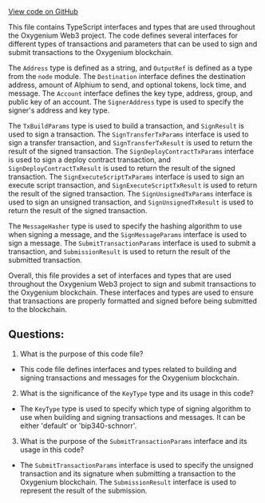 [View code on GitHub](https://github.com/oxygenium/oxygenium-web3/packages/web3/src/signer/types.ts)

This file contains TypeScript interfaces and types that are used throughout the Oxygenium Web3 project. The code defines several interfaces for different types of transactions and parameters that can be used to sign and submit transactions to the Oxygenium blockchain.

The `Address` type is defined as a string, and `OutputRef` is defined as a type from the `node` module. The `Destination` interface defines the destination address, amount of Alphium to send, and optional tokens, lock time, and message. The `Account` interface defines the key type, address, group, and public key of an account. The `SignerAddress` type is used to specify the signer's address and key type.

The `TxBuildParams` type is used to build a transaction, and `SignResult` is used to sign a transaction. The `SignTransferTxParams` interface is used to sign a transfer transaction, and `SignTransferTxResult` is used to return the result of the signed transaction. The `SignDeployContractTxParams` interface is used to sign a deploy contract transaction, and `SignDeployContractTxResult` is used to return the result of the signed transaction. The `SignExecuteScriptTxParams` interface is used to sign an execute script transaction, and `SignExecuteScriptTxResult` is used to return the result of the signed transaction. The `SignUnsignedTxParams` interface is used to sign an unsigned transaction, and `SignUnsignedTxResult` is used to return the result of the signed transaction.

The `MessageHasher` type is used to specify the hashing algorithm to use when signing a message, and the `SignMessageParams` interface is used to sign a message. The `SubmitTransactionParams` interface is used to submit a transaction, and `SubmissionResult` is used to return the result of the submitted transaction.

Overall, this file provides a set of interfaces and types that are used throughout the Oxygenium Web3 project to sign and submit transactions to the Oxygenium blockchain. These interfaces and types are used to ensure that transactions are properly formatted and signed before being submitted to the blockchain.
## Questions: 
 1. What is the purpose of this code file?
- This code file defines interfaces and types related to building and signing transactions and messages for the Oxygenium blockchain.

2. What is the significance of the `KeyType` type and its usage in this code?
- The `KeyType` type is used to specify which type of signing algorithm to use when building and signing transactions and messages. It can be either 'default' or 'bip340-schnorr'.

3. What is the purpose of the `SubmitTransactionParams` interface and its usage in this code?
- The `SubmitTransactionParams` interface is used to specify the unsigned transaction and its signature when submitting a transaction to the Oxygenium blockchain. The `SubmissionResult` interface is used to represent the result of the submission.